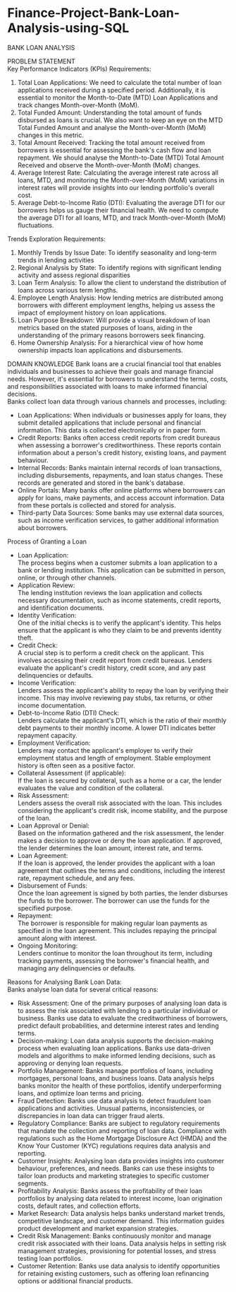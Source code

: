 # Finance-Project-Bank-Loan-Analysis-using-SQL

BANK LOAN ANALYSIS

PROBLEM STATEMENT\
Key Performance Indicators (KPIs) Requirements:
1. Total Loan Applications: We need to calculate the total number of loan applications received during a specified period. Additionally, it is essential to monitor the Month-to-Date (MTD) Loan Applications and track changes Month-over-Month (MoM).
2. Total Funded Amount: Understanding the total amount of funds disbursed as loans is crucial. We also want to keep an eye on the MTD Total Funded Amount and analyse the Month-over-Month (MoM) changes in this metric.
3. Total Amount Received: Tracking the total amount received from borrowers is essential for assessing the bank's cash flow and loan repayment. We should analyse the Month-to-Date (MTD) Total Amount Received and observe the Month-over-Month (MoM) changes.
4. Average Interest Rate: Calculating the average interest rate across all loans, MTD, and monitoring the Month-over-Month (MoM) variations in interest rates will provide insights into our lending portfolio's overall cost.
5. Average Debt-to-Income Ratio (DTI): Evaluating the average DTI for our borrowers helps us gauge their financial health. We need to compute the average DTI for all loans, MTD, and track Month-over-Month (MoM) fluctuations.

Trends Exploration Requirements:
1. Monthly Trends by Issue Date:  To identify seasonality and long-term trends in lending activities
2. Regional Analysis by State: To identify regions with significant lending activity and assess regional disparities
3. Loan Term Analysis: To allow the client to understand the distribution of loans across various term lengths.
4. Employee Length Analysis: How lending metrics are distributed among borrowers with different employment lengths, helping us assess the impact of employment history on loan applications.
5. Loan Purpose Breakdown: Will provide a visual breakdown of loan metrics based on the stated purposes of loans, aiding in the understanding of the primary reasons borrowers seek financing.
6. Home Ownership Analysis: For a hierarchical view of how home ownership impacts loan applications and disbursements.

DOMAIN KNOWLEDGE
Bank loans are a crucial financial tool that enables individuals and businesses to achieve their goals and manage financial needs. However, it's essential for borrowers to understand the terms, costs, and responsibilities associated with loans to make informed financial decisions.\
Banks collect loan data through various channels and processes, including:
* Loan Applications: When individuals or businesses apply for loans, they submit detailed applications that include personal and financial information. This data is collected electronically or in paper form.
* Credit Reports: Banks often access credit reports from credit bureaus when assessing a borrower's creditworthiness. These reports contain information about a person's credit history, existing loans, and payment behaviour.
* Internal Records: Banks maintain internal records of loan transactions, including disbursements, repayments, and loan status changes. These records are generated and stored in the bank's database.
* Online Portals: Many banks offer online platforms where borrowers can apply for loans, make payments, and access account information. Data from these portals is collected and stored for analysis.
* Third-party Data Sources: Some banks may use external data sources, such as income verification services, to gather additional information about borrowers.

Process of Granting a Loan
* Loan Application:\
The process begins when a customer submits a loan application to a bank or lending institution. This application can be submitted in person, online, or through other channels.
* Application Review:\
The lending institution reviews the loan application and collects necessary documentation, such as income statements, credit reports, and identification documents.
* Identity Verification:\
One of the initial checks is to verify the applicant's identity. This helps ensure that the applicant is who they claim to be and prevents identity theft.
* Credit Check:\
A crucial step is to perform a credit check on the applicant. This involves accessing their credit report from credit bureaus. Lenders evaluate the applicant's credit history, credit score, and any past delinquencies or defaults.
* Income Verification:\
Lenders assess the applicant's ability to repay the loan by verifying their income. This may involve reviewing pay stubs, tax returns, or other income documentation.
* Debt-to-Income Ratio (DTI) Check:\
Lenders calculate the applicant's DTI, which is the ratio of their monthly debt payments to their monthly income. A lower DTI indicates better repayment capacity.
* Employment Verification:\
Lenders may contact the applicant's employer to verify their employment status and length of employment. Stable employment history is often seen as a positive factor.
* Collateral Assessment (if applicable):\
If the loan is secured by collateral, such as a home or a car, the lender evaluates the value and condition of the collateral.
* Risk Assessment:\
Lenders assess the overall risk associated with the loan. This includes considering the applicant's credit risk, income stability, and the purpose of the loan.
* Loan Approval or Denial:\
Based on the information gathered and the risk assessment, the lender makes a decision to approve or deny the loan application. If approved, the lender determines the loan amount, interest rate, and terms.
* Loan Agreement:\
If the loan is approved, the lender provides the applicant with a loan agreement that outlines the terms and conditions, including the interest rate, repayment schedule, and any fees.
* Disbursement of Funds:\
Once the loan agreement is signed by both parties, the lender disburses the funds to the borrower. The borrower can use the funds for the specified purpose.
* Repayment:\
The borrower is responsible for making regular loan payments as specified in the loan agreement. This includes repaying the principal amount along with interest.
* Ongoing Monitoring:\
Lenders continue to monitor the loan throughout its term, including tracking payments, assessing the borrower's financial health, and managing any delinquencies or defaults.

Reasons for Analysing Bank Loan Data:\
Banks analyse loan data for several critical reasons:
* Risk Assessment: One of the primary purposes of analysing loan data is to assess the risk associated with lending to a particular individual or business. Banks use data to evaluate the creditworthiness of borrowers, predict default probabilities, and determine interest rates and lending terms.
* Decision-making: Loan data analysis supports the decision-making process when evaluating loan applications. Banks use data-driven models and algorithms to make informed lending decisions, such as approving or denying loan requests.
* Portfolio Management: Banks manage portfolios of loans, including mortgages, personal loans, and business loans. Data analysis helps banks monitor the health of these portfolios, identify underperforming loans, and optimize loan terms and pricing.
* Fraud Detection: Banks use data analysis to detect fraudulent loan applications and activities. Unusual patterns, inconsistencies, or discrepancies in loan data can trigger fraud alerts.
* Regulatory Compliance: Banks are subject to regulatory requirements that mandate the collection and reporting of loan data. Compliance with regulations such as the Home Mortgage Disclosure Act (HMDA) and the Know Your Customer (KYC) regulations requires data analysis and reporting.
* Customer Insights: Analysing loan data provides insights into customer behaviour, preferences, and needs. Banks can use these insights to tailor loan products and marketing strategies to specific customer segments.
* Profitability Analysis: Banks assess the profitability of their loan portfolios by analysing data related to interest income, loan origination costs, default rates, and collection efforts.
* Market Research: Data analysis helps banks understand market trends, competitive landscape, and customer demand. This information guides product development and market expansion strategies.
* Credit Risk Management: Banks continuously monitor and manage credit risk associated with their loans. Data analysis helps in setting risk management strategies, provisioning for potential losses, and stress testing loan portfolios.
* Customer Retention: Banks use data analysis to identify opportunities for retaining existing customers, such as offering loan refinancing options or additional financial products.

